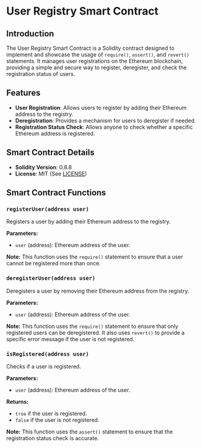 # User Registry Smart Contract

## Introduction

The User Registry Smart Contract is a Solidity contract designed to implement and showcase the usage of `require()`, `assert()`, and `revert()` statements. It manages user registrations on the Ethereum blockchain, providing a simple and secure way to register, deregister, and check the registration status of users.

## Features

- **User Registration**: Allows users to register by adding their Ethereum address to the registry.
- **Deregistration**: Provides a mechanism for users to deregister if needed.
- **Registration Status Check**: Allows anyone to check whether a specific Ethereum address is registered.

## Smart Contract Details

- **Solidity Version**: 0.8.8
- **License**: MIT (See [LICENSE](./LICENSE))

## Smart Contract Functions

### `registerUser(address user)`

Registers a user by adding their Ethereum address to the registry.

**Parameters:**
- `user` (address): Ethereum address of the user.

**Note:** This function uses the `require()` statement to ensure that a user cannot be registered more than once.

### `deregisterUser(address user)`

Deregisters a user by removing their Ethereum address from the registry.

**Parameters:**
- `user` (address): Ethereum address of the user.

**Note:** This function uses the `require()` statement to ensure that only registered users can be deregistered. It also uses `revert()` to provide a specific error message if the user is not registered.

### `isRegistered(address user)`

Checks if a user is registered.

**Parameters:**
- `user` (address): Ethereum address of the user.

**Returns:**
- `true` if the user is registered.
- `false` if the user is not registered.

**Note:** This function uses the `assert()` statement to ensure that the registration status check is accurate.


